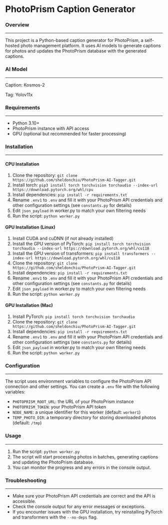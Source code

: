 

**PhotoPrism Caption Generator**
=====================================

### Overview
------------

This project is a Python-based caption generator for PhotoPrism, a self-hosted photo management platform. It uses AI models to generate captions for photos and updates the PhotoPrism database with the generated captions.

### AI Model
------------
Caption: Kosmos-2

Tag: Yolov11x

### Requirements
---------------

* Python 3.10+
* PhotoPrism instance with API access
* GPU (optional but recommended for faster processing)

### Installation
---------------

#### CPU Installation

1. Clone the repository: `git clone https://github.com/sheldonchiu/PhotoPrism-AI-Tagger.git`
2. Install torch: `pip3 install torch torchvision torchaudio --index-url https://download.pytorch.org/whl/cpu`
3. Install dependencies: `pip install -r requirements.txt`
4. Rename `.env1` to `.env` and fill it with your PhotoPrism API credentials and other configuration settings (see `constants.py` for details)
5. Edit `json_payload` in worker.py to match your own filtering needs
6. Run the script: `python worker.py`

#### GPU Installation (Linux)

1. Install CUDA and cuDNN (if not already installed)
2. Install the GPU version of PyTorch: `pip install torch torchvision torchaudio --index-url https://download.pytorch.org/whl/cu118`
3. Install the GPU version of transformers: `pip install transformers --index-url https://download.pytorch.org/whl/cu118`
4. Clone the repository: `git clone https://github.com/sheldonchiu/PhotoPrism-AI-Tagger.git`
5. Install dependencies: `pip install -r requirements.txt`
6. Rename `.env1` to `.env` and fill it with your PhotoPrism API credentials and other configuration settings (see `constants.py` for details)
7. Edit `json_payload` in worker.py to match your own filtering needs
8. Run the script: `python worker.py`

#### GPU Installation (Mac)

1. Install PyTorch: `pip install torch torchvision torchaudio`
2. Clone the repository: `git clone https://github.com/sheldonchiu/PhotoPrism-AI-Tagger.git`
3. Install dependencies: `pip install -r requirements.txt`
4. Rename `.env1` to `.env` and fill it with your PhotoPrism API credentials and other configuration settings (see `constants.py` for details)
5. Edit `json_payload` in worker.py to match your own filtering needs
6. Run the script: `python worker.py`


### Configuration
--------------

The script uses environment variables to configure the PhotoPrism API connection and other settings. You can create a `.env` file with the following variables:

* `PHOTOPRISM_ROOT_URL`: the URL of your PhotoPrism instance
* `PHOTOPRISM_TOKEN`: your PhotoPrism API token
* `NODE_NAME`: a unique identifier for this worker (default: `worker1`)
* `TEMP_PHOTO_DIR`: a temporary directory for storing downloaded photos (default: `/tmp`)

### Usage
-----

1. Run the script: `python worker.py`
2. The script will start processing photos in batches, generating captions and updating the PhotoPrism database.
3. You can monitor the progress and any errors in the console output.

### Troubleshooting
------------------

* Make sure your PhotoPrism API credentials are correct and the API is accessible.
* Check the console output for any error messages or exceptions.
* If you encounter issues with the GPU installation, try reinstalling PyTorch and transformers with the `--no-deps` flag.